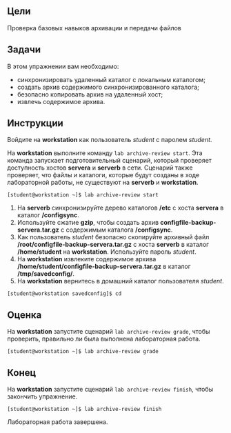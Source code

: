 ## Цели

Проверка базовых навыков архивации и передачи файлов

## Задачи

В этом упражнении вам необходимо:

* синхронизировать удаленный каталог с локальным каталогом;
* создать архив содержимого синхронизированного каталога;
* безопасно копировать архив на удаленный хост;
* извлечь содержимое архива.


## Инструкции

Войдите на **workstation** как пользователь *student* с паролем *student*.

На **workstation** выполните команду `lab archive-review start`. Эта команда запускает подготовительный сценарий, который проверяет доступность хостов **servera** и **serverb** в сети. Сценарий также проверяет, что файлы и каталоги, которые будут созданы в ходе лабораторной работы, не существуют на **serverb** и **workstation**.

```
[student@workstation ~]$ lab archive-review start
```

1.	На **serverb** синхронизируйте дерево каталогов **/etc** с хоста **servera** в каталог **/configsync**.
2.	Используйте сжатие **gzip**, чтобы создать архив **configfile-backup-servera.tar.gz** с содержимым каталога **/configsync**.
3.	Как пользователь *student* безопасно скопируйте архивный файл **/root/configfile-backup-servera.tar.gz** с хоста **serverb** в каталог **/home/student** на **workstation**. Используйте пароль *student*.
4.	На **workstation** извлеките содержимое архива **/home/student/configfile-backup-servera.tar.gz** в каталог **/tmp/savedconfig/**.
5.	На **workstation** вернитесь в домашний каталог пользователя *student*.

  ```
  [student@workstation savedconfig]$ cd
  ```

## Оценка

На **workstation** запустите сценарий `lab archive-review grade`, чтобы проверить, правильно ли была выполнена лабораторная работа.

```
[student@workstation ~]$ lab archive-review grade
```

## Конец

На **workstation** запустите сценарий `lab archive-review finish`, чтобы закончить упражнение.

```
[student@workstation ~]$ lab archive-review finish
```

Лабораторная работа завершена.